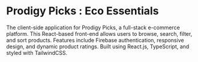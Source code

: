 # Prodigy Picks : Eco Essentials

The client-side application for Prodigy Picks, a full-stack e-commerce platform. This React-based front-end allows users to browse, search, filter, and sort products. Features include Firebase authentication, responsive design, and dynamic product ratings. Built using React.js, TypeScript, and styled with TailwindCSS.
